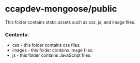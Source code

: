 # ccapdev-mongoose/public

This folder contains static assets such as css, js, and image files.

### Contents:
- css - this folder contains css files.
- images - this folder contains image files.
- js - this folder contains JavaScript files.
